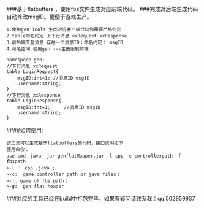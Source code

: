 
###基于flatbuffers ，使用fbs文件生成对应前端代码。
###完成对后端生成代码自动修改msgID。更便于游戏生产。

```
1.使用gen Tools 生成对应客户端代码你需要严格约定
2.table命名约定 上下行消息 xxRequest xxResponse
3.前后端交互消息 存在一个消息ID；命名约定： msgID
4.命名空间 使用gen ---主要限制前端 
```
 
 ```
namespace gen;
//下行消息 xxRequest
table LoginRequest{
     msgID:int=1; //消息ID msgID
     username:string;
}
//下行消息 xxResponse
table LoginResponse{
     msgID:int=1;     //消息ID msgID
     username:string;
}
```

####如何使用:
```
该工具可以生成基于flatbuffers的代码，接口说明如下
使用命令：
use cmd：java -jar genflatMapper.jar -l cpp -c controllerpath -f fbspath
>-l ： cpp ,java ;
>-c:  game controller path or java files；
>-f: game of fbs path；
>-g:  gen flat header
```
###对应的工具已经在build中打包完毕，如果有疑问请联系我：qq:502959937


